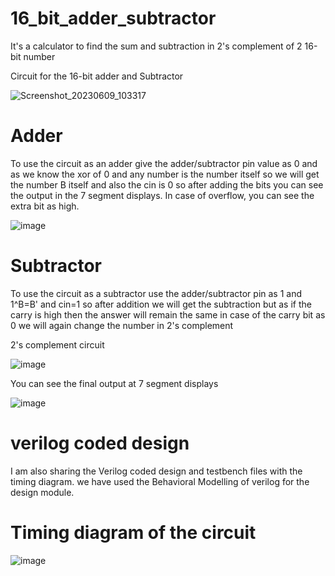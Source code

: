 # 16_bit_adder_subtractor
It's a calculator to find the sum and subtraction in 2's complement of 2 16-bit number

Circuit for the 16-bit adder and Subtractor 

![Screenshot_20230609_103317](https://github.com/9389lalit/16_bit_adder_subtractor/assets/99964550/e7f70c3b-0008-4799-b130-55035a6ada33)

# Adder 
To use the circuit as an adder give the adder/subtractor pin value as 0 and as we know the xor of 0 and any number is the number itself so we will get the number B itself and also the cin is 0 so after adding the bits you can see the output in the 7 segment displays.
In case of overflow,  you can see the extra bit as high.

![image](https://github.com/9389lalit/16_bit_adder_subtractor/assets/99964550/7b5a874e-edd4-41f4-8094-9de5ecb06a99)

# Subtractor 
To use the circuit as a subtractor use the adder/subtractor pin as 1 and 1^B=B' and cin=1 so after addition we will get the subtraction but as if the carry is high then the answer will remain the same in case of the carry bit as 0 we will again change the number in 
2's complement

2's complement circuit

![image](https://github.com/9389lalit/16_bit_adder_subtractor/assets/99964550/6f71f0f0-4f30-4f1a-9be0-c5745c8a75f7)

You can see the final output at 7 segment displays

![image](https://github.com/9389lalit/16_bit_adder_subtractor/assets/99964550/348956a3-1b9f-4001-a2b2-c3440595aa95)


# verilog coded design 
I am also sharing the Verilog coded design and testbench files with the timing diagram.
we have used the Behavioral Modelling of verilog for the design module.

# Timing diagram of the circuit 

![image](https://github.com/9389lalit/16_bit_adder_subtractor/assets/99964550/4d5f5487-7fcd-4cce-87ad-0c1c489dc217)

